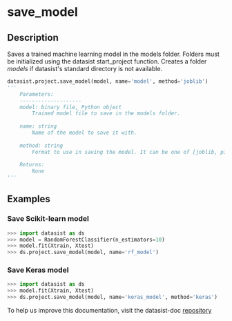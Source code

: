 # save\_model

## Description

Saves a trained machine learning model in the models folder. Folders must be initialized using the datasist start\_project function. Creates a folder _models_ if datasist's standard directory is not available.

```python
datasist.project.save_model(model, name='model', method='joblib')
'''
    Parameters:
    --------------------
    model: binary file, Python object
        Trained model file to save in the models folder.
        
    name: string
        Name of the model to save it with.
    
    method: string
        Format to use in saving the model. It can be one of [joblib, pickle or keras].
    
    Returns:
        None  
''' 
```

## Examples

### Save Scikit-learn model

```python
>>> import datasist as ds
>>> model = RandomForestClassifier(n_estimators=10)
>>> model.fit(Xtrain, Xtest)
>>> ds.project.save_model(model, name='rf_model')
```

### Save Keras model

```python
>>> import datasist as ds
>>> model.fit(Xtrain, Xtest)
>>> ds.project.save_model(model, name='keras_model', method='keras')
```

To help us improve this documentation, visit the datasist-doc [repository](https://github.com/risenW/datasist-doc) 

